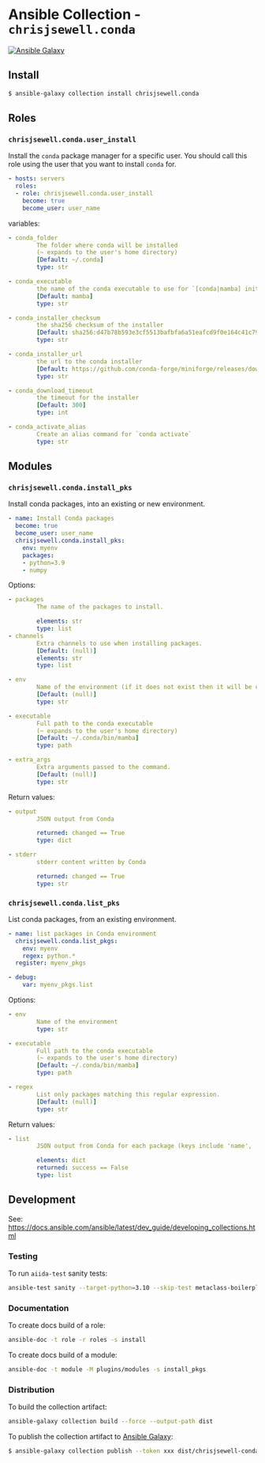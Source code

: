 # Ansible Collection - `chrisjsewell.conda`

[![Ansible Galaxy](https://img.shields.io/badge/galaxy-chrisjsewell.conda-blue.svg)](https://galaxy.ansible.com/chrisjsewell/conda)

## Install

```bash
$ ansible-galaxy collection install chrisjsewell.conda
```

## Roles

### `chrisjsewell.conda.user_install`

Install the `conda` package manager for a specific user.
You should call this role using the user that you want to install `conda` for.

```yaml
- hosts: servers
  roles:
  - role: chrisjsewell.conda.user_install
    become: true
    become_user: user_name
```

variables:

```yaml
- conda_folder
        The folder where conda will be installed
        (~ expands to the user's home directory)
        [Default: ~/.conda]
        type: str

- conda_executable
        the name of the conda executable to use for `[conda|mamba] init`
        [Default: mamba]
        type: str

- conda_installer_checksum
        the sha256 checksum of the installer
        [Default: sha256:d47b78b593e3cf5513bafbfa6a51eafcd9f0e164c41c79c790061bb583c82859]
        type: str

- conda_installer_url
        the url to the conda installer
        [Default: https://github.com/conda-forge/miniforge/releases/download/4.14.0-0/Mambaforge-4.14.0-0-Linux-x86_64.sh]
        type: str

- conda_download_timeout
        the timeout for the installer
        [Default: 300]
        type: int

- conda_activate_alias
        Create an alias command for `conda activate`
        type: str
```

## Modules

### `chrisjsewell.conda.install_pks`

Install conda packages, into an existing or new environment.

```yaml
- name: Install Conda packages
  become: true
  become_user: user_name
  chrisjsewell.conda.install_pks:
    env: myenv
    packages:
    - python=3.9
    - numpy
```

Options:

```yaml
- packages
        The name of the packages to install.

        elements: str
        type: list
- channels
        Extra channels to use when installing packages.
        [Default: (null)]
        elements: str
        type: list

- env
        Name of the environment (if it does not exist then it will be created).
        [Default: (null)]
        type: str

- executable
        Full path to the conda executable
        (~ expands to the user's home directory)
        [Default: ~/.conda/bin/mamba]
        type: path

- extra_args
        Extra arguments passed to the command.
        [Default: (null)]
        type: str
```

Return values:

```yaml
- output
        JSON output from Conda

        returned: changed == True
        type: dict

- stderr
        stderr content written by Conda

        returned: changed == True
        type: str
```

### `chrisjsewell.conda.list_pks`

List conda packages, from an existing environment.

```yaml
- name: list packages in Conda environment
  chrisjsewell.conda.list_pkgs:
    env: myenv
    regex: python.*
  register: myenv_pkgs

- debug:
    var: myenv_pkgs.list
```

Options:

```yaml
- env
        Name of the environment
        type: str

- executable
        Full path to the conda executable
        (~ expands to the user's home directory)
        [Default: ~/.conda/bin/mamba]
        type: path

- regex
        List only packages matching this regular expression.
        [Default: (null)]
        type: str
```

Return values:

```yaml
- list
        JSON output from Conda for each package (keys include 'name', 'version', 'channel')

        elements: dict
        returned: success == False
        type: list
```

## Development

See: <https://docs.ansible.com/ansible/latest/dev_guide/developing_collections.html>

### Testing

To run `aiida-test` sanity tests:

```bash
ansible-test sanity --target-python=3.10 --skip-test metaclass-boilerplate --skip-test future-import-boilerplate
```

### Documentation

To create docs build of a role:

```bash
ansible-doc -t role -r roles -s install
```

To create docs build of a module:

```bash
ansible-doc -t module -M plugins/modules -s install_pkgs
```

### Distribution

To build the collection artifact:

```bash
ansible-galaxy collection build --force --output-path dist
```

To publish the collection artifact to [Ansible Galaxy](https://galaxy.ansible.com):

```bash
$ ansible-galaxy collection publish --token xxx dist/chrisjsewell-conda-yyy.tar.gz
```
